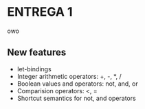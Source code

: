 # ENTREGA 1
owo
## New features
- let-bindings
- Integer arithmetic operators: +, -, *, /
- Boolean values and operators: not, and, or
- Comparision operators: <, =
- Shortcut semantics for not, and operators
